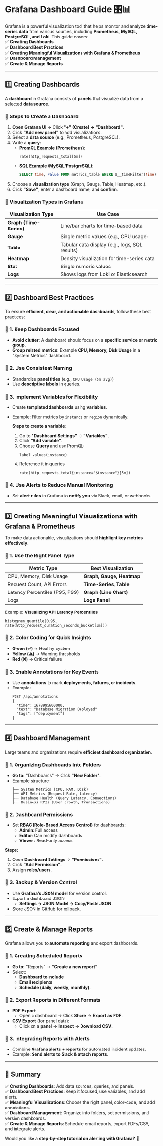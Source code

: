 # **Grafana Dashboard Guide** 🎛️📊  

Grafana is a powerful visualization tool that helps monitor and analyze **time-series data** from various sources, including **Prometheus, MySQL, PostgreSQL, and Loki**. This guide covers:  
✅ **Creating Dashboards**  
✅ **Dashboard Best Practices**  
✅ **Creating Meaningful Visualizations with Grafana & Prometheus**  
✅ **Dashboard Management**  
✅ **Create & Manage Reports**

---

## **1️⃣ Creating Dashboards**
A **dashboard** in Grafana consists of **panels** that visualize data from a selected **data source**.

### **🔹 Steps to Create a Dashboard**
1. **Open Grafana UI** → Click **"+" (Create) → "Dashboard"**.
2. Click **"Add new panel"** to add visualizations.
3. Select a **data source** (e.g., Prometheus, PostgreSQL).
4. Write a **query**:
   - **PromQL Example (Prometheus)**:
     ```promql
     rate(http_requests_total[5m])
     ```
   - **SQL Example (MySQL/PostgreSQL)**:
     ```sql
     SELECT time, value FROM metrics_table WHERE $__timeFilter(time)
     ```
5. Choose a **visualization type** (Graph, Gauge, Table, Heatmap, etc.).
6. Click **"Save"**, enter a dashboard name, and **confirm**.

### **🔹 Visualization Types in Grafana**
| Visualization Type | Use Case |
|--------------------|----------|
| **Graph (Time-Series)** | Line/bar charts for time-based data |
| **Gauge** | Single metric values (e.g., CPU usage) |
| **Table** | Tabular data display (e.g., logs, SQL results) |
| **Heatmap** | Density visualization for time-series data |
| **Stat** | Single numeric values |
| **Logs** | Shows logs from Loki or Elasticsearch |

---

## **2️⃣ Dashboard Best Practices**
To ensure **efficient, clear, and actionable dashboards**, follow these best practices:

### **🔹 1. Keep Dashboards Focused**
- **Avoid clutter**: A dashboard should focus on a **specific service or metric group**.
- **Group related metrics**: Example **CPU, Memory, Disk Usage** in a "System Metrics" dashboard.

### **🔹 2. Use Consistent Naming**
- Standardize **panel titles** (e.g., `CPU Usage (5m avg)`).
- Use **descriptive labels** in queries.

### **🔹 3. Implement Variables for Flexibility**
- Create **templated dashboards** using **variables**.
- Example: Filter metrics by `instance` or `region` dynamically.

  **Steps to create a variable:**
  1. Go to **"Dashboard Settings"** → **"Variables"**.
  2. Click **"Add variable"**.
  3. Choose **Query** and use PromQL:
     ```promql
     label_values(instance)
     ```
  4. Reference it in queries:
     ```promql
     rate(http_requests_total{instance="$instance"}[5m])
     ```

### **🔹 4. Use Alerts to Reduce Manual Monitoring**
- Set **alert rules** in Grafana to **notify you** via Slack, email, or webhooks.

---

## **3️⃣ Creating Meaningful Visualizations with Grafana & Prometheus**
To make data actionable, visualizations should **highlight key metrics effectively**.

### **🔹 1. Use the Right Panel Type**
| Metric Type | Best Visualization |
|-------------|-------------------|
| CPU, Memory, Disk Usage | **Graph, Gauge, Heatmap** |
| Request Count, API Errors | **Time-Series, Table** |
| Latency Percentiles (P95, P99) | **Graph (Line Chart)** |
| Logs | **Logs Panel** |

Example: **Visualizing API Latency Percentiles**
```promql
histogram_quantile(0.95, rate(http_request_duration_seconds_bucket[5m]))
```

### **🔹 2. Color Coding for Quick Insights**
- **Green (✅)** → Healthy system
- **Yellow (⚠️)** → Warning thresholds
- **Red (❌)** → Critical failure

### **🔹 3. Enable Annotations for Key Events**
- Use **annotations** to mark **deployments, failures, or incidents**.
- Example:  
  ```
  POST /api/annotations
  {
    "time": 1678995600000,
    "text": "Database Migration Deployed",
    "tags": ["deployment"]
  }
  ```

---

## **4️⃣ Dashboard Management**
Large teams and organizations require **efficient dashboard organization**.

### **🔹 1. Organizing Dashboards into Folders**
- **Go to:** "Dashboards" → Click **"New Folder"**.
- Example structure:
  ```
  ├── System Metrics (CPU, RAM, Disk)
  ├── API Metrics (Request Rate, Latency)
  ├── Database Health (Query Latency, Connections)
  ├── Business KPIs (User Growth, Transactions)
  ```

### **🔹 2. Dashboard Permissions**
- Set **RBAC (Role-Based Access Control)** for dashboards:
  - **Admin**: Full access
  - **Editor**: Can modify dashboards
  - **Viewer**: Read-only access

**Steps:**
1. Open **Dashboard Settings** → **"Permissions"**.
2. Click **"Add Permission"**.
3. Assign **roles/users**.

### **🔹 3. Backup & Version Control**
- Use **Grafana’s JSON model** for version control.
- Export a dashboard JSON:
  - **Settings → JSON Model → Copy/Paste JSON**.
- Store JSON in GitHub for rollback.

---

## **5️⃣ Create & Manage Reports**
Grafana allows you to **automate reporting** and export dashboards.

### **🔹 1. Creating Scheduled Reports**
- **Go to:** "Reports" → **"Create a new report"**.
- Select:
  - **Dashboard to include**
  - **Email recipients**
  - **Schedule (daily, weekly, monthly)**.

### **🔹 2. Export Reports in Different Formats**
- **PDF Export**:
  - Open a dashboard → Click **Share** → **Export as PDF**.
- **CSV Export** (for panel data):
  - Click on a **panel** → **Inspect** → **Download CSV**.

### **🔹 3. Integrating Reports with Alerts**
- Combine **Grafana alerts + reports** for automated incident updates.
- Example: **Send alerts to Slack & attach reports**.

---

## **🔹 Summary**
✅ **Creating Dashboards**: Add data sources, queries, and panels.  
✅ **Dashboard Best Practices**: Keep it focused, use variables, and add alerts.  
✅ **Meaningful Visualizations**: Choose the right panel, color-code, and add annotations.  
✅ **Dashboard Management**: Organize into folders, set permissions, and version dashboards.  
✅ **Create & Manage Reports**: Schedule email reports, export PDFs/CSV, and integrate alerts.  

Would you like a **step-by-step tutorial on alerting with Grafana?** 🚀